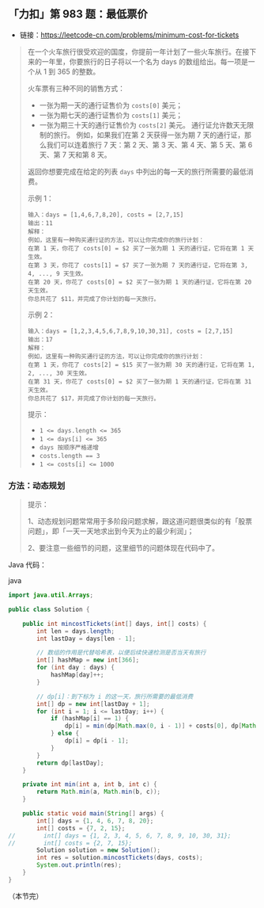## 「力扣」第 983 题：最低票价

- 链接：https://leetcode-cn.com/problems/minimum-cost-for-tickets

> 在一个火车旅行很受欢迎的国度，你提前一年计划了一些火车旅行。在接下来的一年里，你要旅行的日子将以一个名为 days 的数组给出。每一项是一个从 1 到 365 的整数。
>
> 火车票有三种不同的销售方式：
>
> - 一张为期一天的通行证售价为 `costs[0]` 美元；
> - 一张为期七天的通行证售价为 `costs[1]` 美元；
> - 一张为期三十天的通行证售价为 `costs[2]` 美元。
>   通行证允许数天无限制的旅行。 例如，如果我们在第 2 天获得一张为期 7 天的通行证，那么我们可以连着旅行 7 天：第 2 天、第 3 天、第 4 天、第 5 天、第 6 天、第 7 天和第 8 天。
>
> 返回你想要完成在给定的列表 `days` 中列出的每一天的旅行所需要的最低消费。
>
> 示例 1：
>
> ```
> 输入：days = [1,4,6,7,8,20], costs = [2,7,15]
> 输出：11
> 解释： 
> 例如，这里有一种购买通行证的方法，可以让你完成你的旅行计划：
> 在第 1 天，你花了 costs[0] = $2 买了一张为期 1 天的通行证，它将在第 1 天生效。
> 在第 3 天，你花了 costs[1] = $7 买了一张为期 7 天的通行证，它将在第 3, 4, ..., 9 天生效。
> 在第 20 天，你花了 costs[0] = $2 买了一张为期 1 天的通行证，它将在第 20 天生效。
> 你总共花了 $11，并完成了你计划的每一天旅行。
> ```
>
> 示例 2：
>
> ```
> 输入：days = [1,2,3,4,5,6,7,8,9,10,30,31], costs = [2,7,15]
> 输出：17
> 解释：
> 例如，这里有一种购买通行证的方法，可以让你完成你的旅行计划： 
> 在第 1 天，你花了 costs[2] = $15 买了一张为期 30 天的通行证，它将在第 1, 2, ..., 30 天生效。
> 在第 31 天，你花了 costs[0] = $2 买了一张为期 1 天的通行证，它将在第 31 天生效。 
> 你总共花了 $17，并完成了你计划的每一天旅行。
> ```
>
> 提示：
>
> - `1 <= days.length <= 365`
> - `1 <= days[i] <= 365`
> - `days 按顺序严格递增`
> - `costs.length == 3`
> - `1 <= costs[i] <= 1000`

### 方法：动态规划

> 提示：
>
> 1、动态规划问题常常用于多阶段问题求解，跟这道问题很类似的有「股票问题」，即「一天一天地求出到今天为止的最少利润」；
>
> 2、要注意一些细节的问题，这里细节的问题体现在代码中了。

Java 代码：

java

```java
import java.util.Arrays;

public class Solution {

    public int mincostTickets(int[] days, int[] costs) {
        int len = days.length;
        int lastDay = days[len - 1];

        // 数组的作用是代替哈希表，以便后续快速检测是否当天有旅行
        int[] hashMap = new int[366];
        for (int day : days) {
            hashMap[day]++;
        }

        // dp[i]：到下标为 i 的这一天，旅行所需要的最低消费
        int[] dp = new int[lastDay + 1];
        for (int i = 1; i <= lastDay; i++) {
            if (hashMap[i] == 1) {
                dp[i] = min(dp[Math.max(0, i - 1)] + costs[0], dp[Math.max(0, i - 7)] + costs[1], dp[Math.max(0, i - 30)] + costs[2]);
            } else {
                dp[i] = dp[i - 1];
            }
        }
        return dp[lastDay];
    }

    private int min(int a, int b, int c) {
        return Math.min(a, Math.min(b, c));
    }

    public static void main(String[] args) {
        int[] days = {1, 4, 6, 7, 8, 20};
        int[] costs = {7, 2, 15};
//        int[] days = {1, 2, 3, 4, 5, 6, 7, 8, 9, 10, 30, 31};
//        int[] costs = {2, 7, 15};
        Solution solution = new Solution();
        int res = solution.mincostTickets(days, costs);
        System.out.println(res);
    }
}
```

（本节完）